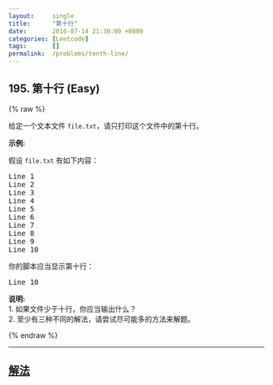 ```yaml
---
layout:     single
title:      "第十行"
date:       2016-07-14 21:30:00 +0800
categories: [Leetcode]
tags:       []
permalink:  /problems/tenth-line/
---
```


## 195. 第十行 (Easy)

{% raw %}

<p>给定一个文本文件&nbsp;<code>file.txt</code>，请只打印这个文件中的第十行。</p>

<p><strong>示例:</strong></p>

<p>假设&nbsp;<code>file.txt</code> 有如下内容：</p>

<pre>Line 1
Line 2
Line 3
Line 4
Line 5
Line 6
Line 7
Line 8
Line 9
Line 10
</pre>

<p>你的脚本应当显示第十行：</p>

<pre>Line 10
</pre>

<p><strong>说明:</strong><br>
1. 如果文件少于十行，你应当输出什么？<br>
2. 至少有三种不同的解法，请尝试尽可能多的方法来解题。</p>

{% endraw %}

---

## [解法](https://github.com/openset/leetcode/tree/master/problems/tenth-line)
